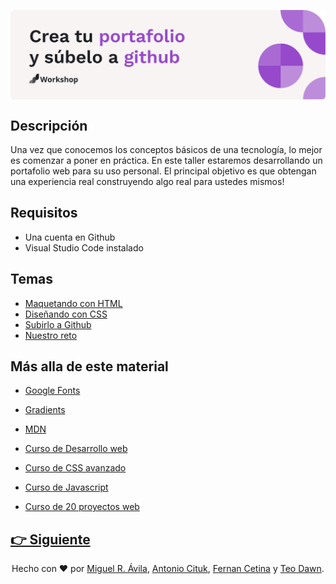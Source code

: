 <p align="center">
    <img align="center" src="https://github.com/migueravila/TallerPortafolio/blob/main/assets/head.png" alt="head" />
</p>

## Descripción

Una vez que conocemos los conceptos básicos de una tecnología, lo mejor es comenzar a poner en práctica. En este taller estaremos desarrollando un portafolio web para su uso personal. El principal objetivo es que obtengan una experiencia real construyendo algo real para ustedes mismos!

## Requisitos

- Una cuenta en Github
- Visual Studio Code instalado

## Temas

- [Maquetando con HTML](pages/page1.md)
- [Diseñando con CSS](pages/page2.md)
- [Subirlo a Github](pages/page3.md)
- [Nuestro reto](pages/page4.md)

## Más alla de este material

- [Google Fonts](https://fonts.google.com/)
- [Gradients](https://uigradients.com/)
- [MDN](https://developer.mozilla.org/en-US/)

- [Curso de Desarrollo web](https://www.udemy.com/course/design-and-develop-a-killer-website-with-html5-and-css3/)
- [Curso de CSS avanzado](https://www.udemy.com/course/advanced-css-and-sass/)
- [Curso de Javascript](https://www.udemy.com/course/the-complete-javascript-course/)
- [Curso de 20 proyectos web](https://www.udemy.com/course/web-projects-with-vanilla-javascript/)

## [👉 Siguiente](pages/page1.md)

<div align="center">

Hecho con ❤️ por [Miguel R. Ávila](https://github.com/migueravila), [Antonio Cituk](https://github.com/Antonio-Cituk), [Fernan Cetina](https://github.com/FernanCetinaE) y [Teo Dawn](https://github.com/Teodoro-lab).

</div>
